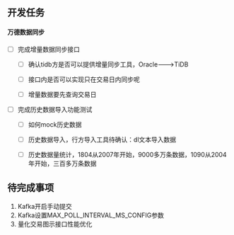 

## 开发任务

#### 万德数据同步

- [ ] 完成增量数据同步接口

  - [ ] 确认tidb方是否可以提供增量同步工具，Oracle--->TiDB
  - [ ] 接口内是否可以实现只在交易日内同步呢

  - [ ] 增量数据要先查询交易日



- [ ] 完成历史数据导入功能测试

  - [ ] 如何mock历史数据
  - [ ] 历史数据导入，行方导入工具待确认：dl文本导入数据

  - [ ] 历史数据量统计，1804从2007年开始，9000多万条数据，1090从2004年开始，三百多万条数据









## 待完成事项

1. Kafka开启手动提交
2. Kafka设置MAX_POLL_INTERVAL_MS_CONFIG参数
3. 量化交易图示接口性能优化





























